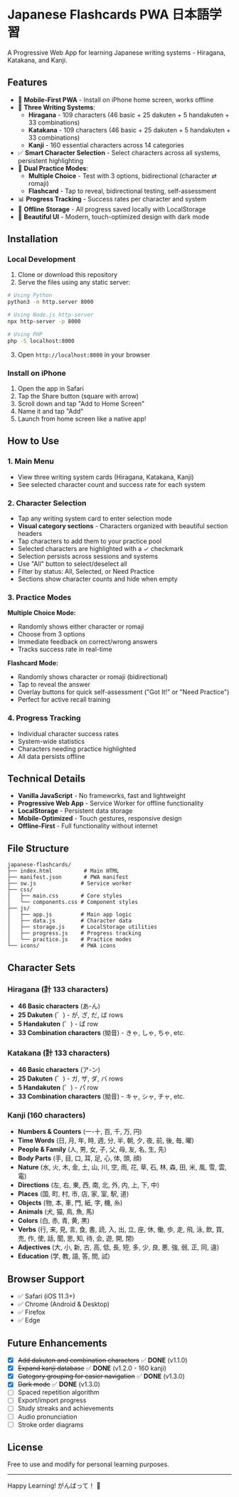 # Japanese Flashcards PWA 日本語学習

A Progressive Web App for learning Japanese writing systems - Hiragana, Katakana, and Kanji.

## Features

- 📱 **Mobile-First PWA** - Install on iPhone home screen, works offline
- 🎌 **Three Writing Systems**:
  - **Hiragana** - 109 characters (46 basic + 25 dakuten + 5 handakuten + 33 combinations)
  - **Katakana** - 109 characters (46 basic + 25 dakuten + 5 handakuten + 33 combinations)
  - **Kanji** - 160 essential characters across 14 categories
- ✅ **Smart Character Selection** - Select characters across all systems, persistent highlighting
- 🎯 **Dual Practice Modes**:
  - **Multiple Choice** - Test with 3 options, bidirectional (character ⇄ romaji)
  - **Flashcard** - Tap to reveal, bidirectional testing, self-assessment
- 📊 **Progress Tracking** - Success rates per character and system
- 💾 **Offline Storage** - All progress saved locally with LocalStorage
- 🎨 **Beautiful UI** - Modern, touch-optimized design with dark mode

## Installation

### Local Development

1. Clone or download this repository
2. Serve the files using any static server:

```bash
# Using Python
python3 -m http.server 8000

# Using Node.js http-server
npx http-server -p 8000

# Using PHP
php -S localhost:8000
```

3. Open `http://localhost:8000` in your browser

### Install on iPhone

1. Open the app in Safari
2. Tap the Share button (square with arrow)
3. Scroll down and tap "Add to Home Screen"
4. Name it and tap "Add"
5. Launch from home screen like a native app!

## How to Use

### 1. Main Menu
- View three writing system cards (Hiragana, Katakana, Kanji)
- See selected character count and success rate for each system

### 2. Character Selection
- Tap any writing system card to enter selection mode
- **Visual category sections** - Characters organized with beautiful section headers
- Tap characters to add them to your practice pool
- Selected characters are highlighted with a ✓ checkmark
- Selection persists across sessions and systems
- Use "All" button to select/deselect all
- Filter by status: All, Selected, or Need Practice
- Sections show character counts and hide when empty

### 3. Practice Modes

**Multiple Choice Mode:**
- Randomly shows either character or romaji
- Choose from 3 options
- Immediate feedback on correct/wrong answers
- Tracks success rate in real-time

**Flashcard Mode:**
- Randomly shows character or romaji (bidirectional)
- Tap to reveal the answer
- Overlay buttons for quick self-assessment ("Got It!" or "Need Practice")
- Perfect for active recall training

### 4. Progress Tracking
- Individual character success rates
- System-wide statistics
- Characters needing practice highlighted
- All data persists offline

## Technical Details

- **Vanilla JavaScript** - No frameworks, fast and lightweight
- **Progressive Web App** - Service Worker for offline functionality
- **LocalStorage** - Persistent data storage
- **Mobile-Optimized** - Touch gestures, responsive design
- **Offline-First** - Full functionality without internet

## File Structure

```
japanese-flashcards/
├── index.html          # Main HTML
├── manifest.json       # PWA manifest
├── sw.js              # Service worker
├── css/
│   ├── main.css       # Core styles
│   └── components.css # Component styles
├── js/
│   ├── app.js         # Main app logic
│   ├── data.js        # Character data
│   ├── storage.js     # LocalStorage utilities
│   ├── progress.js    # Progress tracking
│   └── practice.js    # Practice modes
└── icons/             # PWA icons

```

## Character Sets

### Hiragana (計 133 characters)
- **46 Basic characters** (あ-ん)
- **25 Dakuten** (゛) - が, ざ, だ, ば rows
- **5 Handakuten** (゜) - ぱ row
- **33 Combination characters** (拗音) - きゃ, しゃ, ちゃ, etc.

### Katakana (計 133 characters)
- **46 Basic characters** (ア-ン)
- **25 Dakuten** (゛) - ガ, ザ, ダ, バ rows
- **5 Handakuten** (゜) - パ row
- **33 Combination characters** (拗音) - キャ, シャ, チャ, etc.

### Kanji (160 characters)
- **Numbers & Counters** (一-十, 百, 千, 万, 円)
- **Time Words** (日, 月, 年, 時, 週, 分, 半, 朝, 夕, 夜, 前, 後, 毎, 曜)
- **People & Family** (人, 男, 女, 子, 父, 母, 友, 名, 生, 先)
- **Body Parts** (手, 目, 口, 耳, 足, 心, 体, 頭, 顔)
- **Nature** (水, 火, 木, 金, 土, 山, 川, 空, 雨, 花, 草, 石, 林, 森, 田, 米, 風, 雪, 雲, 電)
- **Directions** (左, 右, 東, 西, 南, 北, 外, 内, 上, 下, 中)
- **Places** (国, 町, 村, 市, 店, 家, 室, 駅, 道)
- **Objects** (物, 本, 車, 門, 紙, 字, 機, 糸)
- **Animals** (犬, 猫, 鳥, 魚, 馬)
- **Colors** (白, 赤, 青, 黄, 黒)
- **Verbs** (行, 来, 見, 言, 食, 書, 読, 入, 出, 立, 座, 休, 働, 歩, 走, 飛, 泳, 飲, 買, 売, 作, 使, 話, 聞, 思, 知, 待, 会, 遊, 開, 閉)
- **Adjectives** (大, 小, 新, 古, 高, 低, 長, 短, 多, 少, 良, 悪, 強, 弱, 正, 同, 違)
- **Education** (学, 教, 語, 答, 問, 試)

## Browser Support

- ✅ Safari (iOS 11.3+)
- ✅ Chrome (Android & Desktop)
- ✅ Firefox
- ✅ Edge

## Future Enhancements

- [x] ~~Add dakuten and combination characters~~ ✅ **DONE** (v1.1.0)
- [x] ~~Expand kanji database~~ ✅ **DONE** (v1.2.0 - 160 kanji)
- [x] ~~Category grouping for easier navigation~~ ✅ **DONE** (v1.3.0)
- [x] ~~Dark mode~~ ✅ **DONE** (v1.3.0)
- [ ] Spaced repetition algorithm
- [ ] Export/import progress
- [ ] Study streaks and achievements
- [ ] Audio pronunciation
- [ ] Stroke order diagrams

## License

Free to use and modify for personal learning purposes.

---

Happy Learning! がんばって！ 🎌
